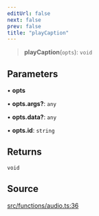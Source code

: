 ```yaml
---
editUrl: false
next: false
prev: false
title: "playCaption"
---
```


> **playCaption**(`opts`): `void`

## Parameters

• **opts**

• **opts.args?**: `any`

• **opts.data?**: `any`

• **opts.id**: `string`

## Returns

`void`

## Source

[src/functions/audio.ts:36](https://github.com/relishinc/dill-pixel/blob/c79d8e8552aaa0f13a29535c819ae67d025b4669/src/functions/audio.ts#L36)
